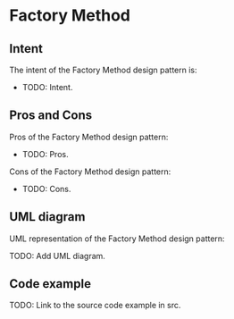 # Factory Method

## Intent

The intent of the Factory Method design pattern is:

- TODO: Intent.

## Pros and Cons

Pros of the Factory Method design pattern:

- TODO: Pros.

Cons of the Factory Method design pattern:

- TODO: Cons.

## UML diagram

UML representation of the Factory Method design pattern:

TODO: Add UML diagram.

## Code example

TODO: Link to the source code example in src.
